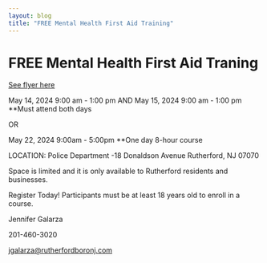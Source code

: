 ```yaml
---
layout: blog
title: "FREE Mental Health First Aid Training"
---
```


# FREE Mental Health First Aid Traning

[See flyer here](https://storage.googleapis.com/static.rutherford-nj.com/health/posts/2024%20MHFA%20Flyer.pdf)

May 14, 2024 9:00 am - 1:00 pm AND May 15, 2024 9:00 am - 1:00 pm  **Must attend both days

OR

May 22, 2024 9:00am - 5:00pm **One day 8-hour course

LOCATION: Police Department -18 Donaldson Avenue Rutherford, NJ 07070

Space is limited and it is only available to Rutherford residents and businesses.

Register Today! Participants must be at least 18 years old to enroll in a course.

Jennifer Galarza

201-460-3020

jgalarza@rutherfordboronj.com
